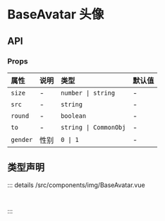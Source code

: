 # BaseAvatar 头像



## API 
### Props

|属性|说明|类型|默认值|
|:---|:---|:---|:---|
|`size`|-|`number \| string`|-|
|`src`|-|`string`|-|
|`round`|-|`boolean`|-|
|`to`|-|`string \| CommonObj`|-|
|`gender`|性别|`0 \| 1`|-|



## 类型声明
::: details
/src/components/img/BaseAvatar.vue


``` ts



```

:::  


